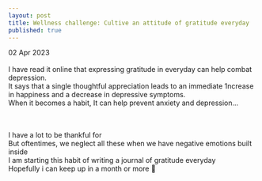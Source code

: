 ```yaml
---
layout: post
title: Wellness challenge: Cultive an attitude of gratitude everyday
published: true
---
```

02 Apr 2023
<br>
<br>
I have read it online that expressing gratitude in everyday can help combat depression.
<br>
It says that a single thoughtful appreciation leads to an immediate 1ncrease in happiness and a decrease in depressive symptoms.
<br>
When it becomes a habit, It can help prevent anxiety and depression...
<br>
<br>
<!--more-->
<br>
I have a lot to be thankful for
<br>
But oftentimes, we neglect all these when we have negative emotions built inside 
<br>
I am starting this habit of writing a journal of gratitude everyday
<br>
Hopefully i can keep up in a month or more 😬
<br>

